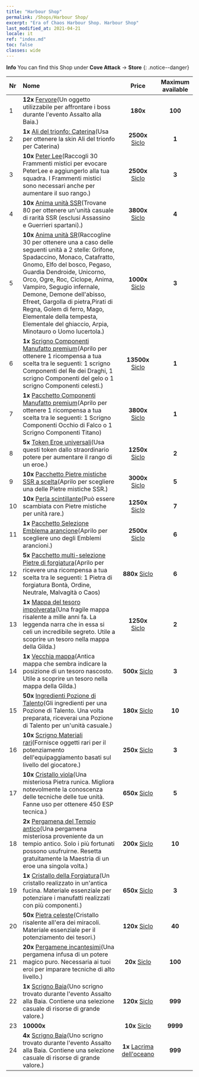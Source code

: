 ```yaml
---
title: "Harbour Shop"
permalink: /Shops/Harbour Shop/
excerpt: "Era of Chaos Harbour Shop. Harbour Shop"
last_modified_at: 2021-04-21
locale: it
ref: "index.md"
toc: false
classes: wide
---
```


**Info** You can find this Shop under **Cove Attack** -> **Store** 
{: .notice--danger}

  |  Nr  |      Nome      |         Price        |   Maximum available      |
  |:-----|:---------------|:--------------------:|:------------------------:|
  | 1 |  **12x** [Fervore](/it/Items/con_954/)(Un oggetto utilizzabile per affrontare i boss durante l'evento Assalto alla Baia.) |  **180x** <i class="fas fa-gem"/>  | **100** |
  | 2 |  **1x** [Ali del trionfo: Caterina](/it/Items/con_1032/)(Usa per ottenere la skin Ali del trionfo per Caterina) |  **2500x** [Siclo](/it/Items/con_950/)  | **1** |
  | 3 |  **10x** [Peter Lee](/it/Items/her_397/)(Raccogli 30 Frammenti mistici per evocare PeterLee e aggiungerlo alla tua squadra. I Frammenti mistici sono necessari anche per aumentare il suo rango.) |  **2500x** [Siclo](/it/Items/con_950/)  | **3** |
  | 4 |  **10x** [Anima unità SSR](/it/Items/con_535/)(Trovane 80 per ottenere un'unità casuale di rarità SSR (esclusi Assassino e Guerrieri spartani).) |  **3800x** [Siclo](/it/Items/con_950/)  | **4** |
  | 5 |  **10x** [Anima unità SR](/it/Items/con_534/)(Raccogline 30 per ottenere una a caso delle seguenti unità a 2 stelle: Grifone, Spadaccino, Monaco, Catafratto, Gnomo, Elfo del bosco, Pegaso, Guardia Dendroide, Unicorno, Orco, Ogre, Roc, Ciclope, Anima, Vampiro, Segugio infernale, Demone, Demone dell'abisso, Efreet, Gargolla di pietra,Pirati di Regna, Golem di ferro, Mago, Elementale della tempesta, Elementale del ghiaccio, Arpia, Minotauro o Uomo lucertola.) |  **1000x** [Siclo](/it/Items/con_950/)  | **3** |
  | 6 |  **1x** [Scrigno Componenti Manufatto premium](/it/Items/con_1740/)(Aprilo per ottenere 1 ricompensa a tua scelta tra le seguenti: 1 scrigno Componenti del Re dei Draghi, 1 scrigno Componenti del gelo o 1 scrigno Componenti celesti.) |  **13500x** [Siclo](/it/Items/con_950/)  | **1** |
  | 7 |  **1x** [Pacchetto Componenti Manufatto premium](/it/Items/con_1433/)(Aprilo per ottenere 1 ricompensa a tua scelta tra le seguenti: 1 Scrigno Componenti Occhio di Falco o 1 Scrigno Componenti Titano) |  **3800x** [Siclo](/it/Items/con_950/)  | **1** |
  | 8 |  **5x** [Token Eroe universali](/it/Items/her_358/)(Usa questi token dallo straordinario potere per aumentare il rango di un eroe.) |  **1250x** [Siclo](/it/Items/con_950/)  | **2** |
  | 9 |  **10x** [Pacchetto Pietre mistiche SSR a scelta](/it/Items/con_1105/)(Aprilo per scegliere una delle Pietre mistiche SSR.) |  **3000x** [Siclo](/it/Items/con_950/)  | **5** |
  | 10 |  **10x** [Perla scintillante](/it/Items/con_527/)(Può essere scambiata con Pietre mistiche per unità rare.) |  **1250x** [Siclo](/it/Items/con_950/)  | **7** |
  | 11 |  **1x** [Pacchetto Selezione Emblema arancione](/it/Items/con_1104/)(Aprilo per scegliere uno degli Emblemi arancioni.) |  **2500x** [Siclo](/it/Items/con_950/)  | **6** |
  | 12 |  **5x** [Pacchetto multi-selezione Pietre di forgiatura](/it/Items/con_1480/)(Aprilo per ricevere una ricompensa a tua scelta tra le seguenti: 1 Pietra di forgiatura Bontà, Ordine, Neutrale, Malvagità o Caos) |  **880x** [Siclo](/it/Items/con_950/)  | **6** |
  | 13 |  **1x** [Mappa del tesoro impolverata](/it/Items/con_1156/)(Una fragile mappa risalente a mille anni fa. La leggenda narra che in essa si celi un incredibile segreto. Utile a scoprire un tesoro nella mappa della Gilda.) |  **1250x** [Siclo](/it/Items/con_950/)  | **2** |
  | 14 |  **1x** [Vecchia mappa](/it/Items/con_1155/)(Antica mappa che sembra indicare la posizione di un tesoro nascosto. Utile a scoprire un tesoro nella mappa della Gilda.) |  **500x** [Siclo](/it/Items/con_950/)  | **3** |
  | 15 |  **50x** [Ingredienti Pozione di Talento](/it/Items/con_1120/)(Gli ingredienti per una Pozione di Talento. Una volta preparata, riceverai una Pozione di Talento per un'unità casuale.) |  **180x** [Siclo](/it/Items/con_950/)  | **10** |
  | 16 |  **10x** [Scrigno Materiali rari](/it/Items/con_757/)(Fornisce oggetti rari per il potenziamento dell'equipaggiamento basati sul livello del giocatore.) |  **250x** [Siclo](/it/Items/con_950/)  | **3** |
  | 17 |  **10x** [Cristallo viola](/it/Items/con_720/)(Una misteriosa Pietra runica. Migliora notevolmente la conoscenza delle tecniche delle tue unità. Fanne uso per ottenere 450 ESP tecnica.) |  **650x** [Siclo](/it/Items/con_950/)  | **5** |
  | 18 |  **2x** [Pergamena del Tempio antico](/it/Items/con_697/)(Una pergamena misteriosa proveniente da un tempio antico. Solo i più fortunati possono usufruirne. Resetta gratuitamente la Maestria di un eroe una singola volta.) |  **200x** [Siclo](/it/Items/con_950/)  | **10** |
  | 19 |  **1x** [Cristallo della Forgiatura](/it/Items/art_189/)(Un cristallo realizzato in un'antica fucina. Materiale essenziale per potenziare i manufatti realizzati con più componenti.) |  **650x** [Siclo](/it/Items/con_950/)  | **3** |
  | 20 |  **50x** [Pietra celeste](/it/Items/art_188/)(Cristallo risalente all'era dei miracoli. Materiale essenziale per il potenziamento dei tesori.) |  **120x** [Siclo](/it/Items/con_950/)  | **40** |
  | 21 |  **20x** [Pergamene incantesimi](/it/Items/con_694/)(Una pergamena infusa di un potere magico puro. Necessaria ai tuoi eroi per imparare tecniche di alto livello.) |  **20x** [Siclo](/it/Items/con_950/)  | **100** |
  | 22 |  **1x** [Scrigno Baia](/it/Items/con_1093/)(Uno scrigno trovato durante l'evento Assalto alla Baia. Contiene una selezione casuale di risorse di grande valore.) |  **120x** [Siclo](/it/Items/con_950/)  | **999** |
  | 23 |  **10000x** <i class="fas fa-coins"/> |  **10x** [Siclo](/it/Items/con_950/)  | **9999** |
  | 24 |  **4x** [Scrigno Baia](/it/Items/con_1093/)(Uno scrigno trovato durante l'evento Assalto alla Baia. Contiene una selezione casuale di risorse di grande valore.) |  **1x** [Lacrima dell'oceano](/it/Items/con_955/)  | **999** |
